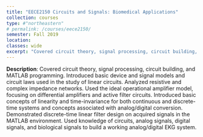 ```yaml
---
title: "EECE2150 Circuits and Signals: Biomedical Applications"
collection: courses
type: #"northeastern"
# permalink: /courses/eece2150/ 
semester: Fall 2019
location: 
classes: wide
excerpt: "Covered circuit theory, signal processing, circuit building, and MATLAB programming."
---
```


**Description**: Covered circuit theory, signal processing, circuit building, and MATLAB programming. Introduced basic device and signal models and circuit laws used in the study of linear circuits. Analyzed resistive and complex impedance networks. Used the ideal operational amplifier model, focusing on differential amplifiers and active filter circuits. Introduced basic concepts of linearity and time-invariance for both continuous and discrete-time systems and concepts associated with analog/digital conversion. Demonstrated discrete-time linear filter design on acquired signals in the MATLAB environment. Used knowledge of circuits, analog signals, digital signals, and biological signals to build a working analog/digital EKG system.
